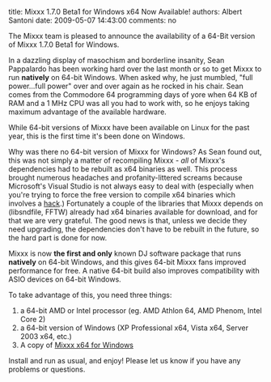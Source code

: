 title: Mixxx 1.7.0 Beta1 for Windows x64 Now Available!
authors: Albert Santoni
date: 2009-05-07 14:43:00
comments: no

The Mixxx team is pleased to announce the availability of a 64-Bit version of Mixxx 1.7.0 Beta1 for Windows.

In a dazzling display of masochism and borderline insanity, Sean Pappalardo has been working hard over the last month or so to get Mixxx to run **natively** on 64-bit Windows.
When asked why, he just mumbled, "full power...full power" over and over again as he rocked in his chair. Sean comes from the Commodore 64 programming days of yore when 64 KB of RAM and a 1 MHz CPU was all you had to work with, so he enjoys taking maximum advantage of the available hardware.

While 64-bit versions of Mixxx have been available on Linux for the past year, this is the first time it's been done on Windows.

Why was there no 64-bit version of Mixxx for Windows? As Sean found out, this was not simply a matter of recompiling Mixxx - *all* of Mixxx's dependencies had to be rebuilt as x64 binaries as well.
This process brought numerous headaches and profanity-littered screams because Microsoft's Visual Studio is not always easy to deal with (especially when you're trying to force the free version to compile x64 binaries which involves a [hack](http://whitemarker.blogspot.com/2006/12/c-visual-c-2005-express-edition-x64.html).)
Fortunately a couple of the libraries that Mixxx depends on (libsndfile, FFTW) already had x64 binaries available for download, and for that we are very grateful.
The good news is that, unless we decide they need upgrading, the dependencies don't have to be rebuilt in the future, so the hard part is done for now.

Mixxx is now **the first and only** known DJ software package that runs **natively** on 64-bit Windows, and this gives 64-bit Mixxx fans improved performance for free.
A native 64-bit build also improves compatibility with ASIO devices on 64-bit Windows.

To take advantage of this, you need three things:

1.  a 64-bit AMD or Intel processor (eg. AMD Athlon 64, AMD Phenom, Intel Core 2)
2.  a 64-bit version of Windows (XP Professional x64, Vista x64, Server 2003 x64, etc.)
3.  A copy of [Mixxx x64 for Windows](http://downloads.mixxx.org/mixxx-1.7.0-beta1/mixxx-1.7.0~beta1-win64.exe)

Install and run as usual, and enjoy! Please let us know if you have any problems or questions.
